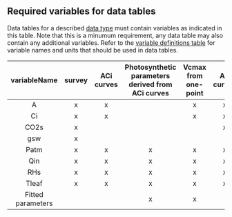 ## Required variables for data tables
Data tables for a described [data type](../dataTypesProtocols.md) must contain variables as indicated in this table. Note that this is a minumum requirement, any data table may also contain any additional variables. Refer to the [variable definitions table](./definedVariables.md) for variable names and units that should be used in data tables. 

**variableName**|**survey**|**ACi curves**|**Photosynthetic parameters derived from ACi curves**|**Vcmax from one-point**|**AQ curves**|**Photosynthetic parameters derived from AQ curves**|**Dark adapted respiration**
:-----:|:-----:|:-----:|:-----:|:-----:|:-----:|:-----:|:-----:
A|x|x| |x|x| |x
Ci|x|x| |x|x|x| 
CO2s|x| | | |x|x| 
gsw|x| | | | | | 
Patm|x|x|x|x|x|x|x
Qin|x|x|x|x|x| |x
RHs|x|x|x|x|x|x|x
Tleaf |x|x|x|x|x|x|x
Fitted parameters| | |x|x| |x| 

